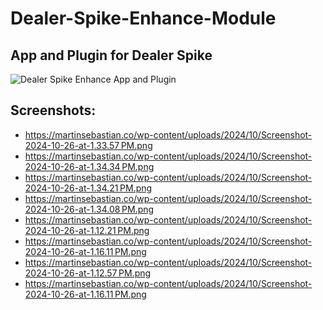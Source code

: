 # Dealer-Spike-Enhance-Module

## App and Plugin for Dealer Spike

![Dealer Spike Enhance App and Plugin](https://martinsebastian.co/wp-content/uploads/2024/10/Screenshot-2024-10-26-at-1.33.57 PM.png)


## Screenshots:

- https://martinsebastian.co/wp-content/uploads/2024/10/Screenshot-2024-10-26-at-1.33.57 PM.png
- https://martinsebastian.co/wp-content/uploads/2024/10/Screenshot-2024-10-26-at-1.34.34 PM.png
- https://martinsebastian.co/wp-content/uploads/2024/10/Screenshot-2024-10-26-at-1.34.21 PM.png
- https://martinsebastian.co/wp-content/uploads/2024/10/Screenshot-2024-10-26-at-1.34.08 PM.png
- https://martinsebastian.co/wp-content/uploads/2024/10/Screenshot-2024-10-26-at-1.12.21 PM.png
- https://martinsebastian.co/wp-content/uploads/2024/10/Screenshot-2024-10-26-at-1.16.11 PM.png
- https://martinsebastian.co/wp-content/uploads/2024/10/Screenshot-2024-10-26-at-1.12.57 PM.png
- https://martinsebastian.co/wp-content/uploads/2024/10/Screenshot-2024-10-26-at-1.16.11 PM.png

